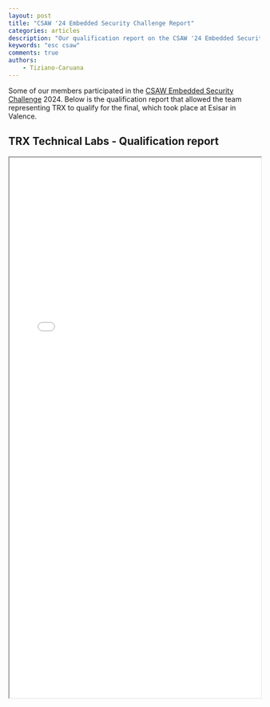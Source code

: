```yaml
---
layout: post
title: "CSAW '24 Embedded Security Challenge Report"
categories: articles
description: "Our qualification report on the CSAW '24 Embedded Security Challenge"
keywords: "esc csaw"
comments: true
authors:
    - Tiziano-Caruana
---
```


<style>
    .responsive-wrap iframe { max-width: 100%;}
</style>

Some of our members participated in the [CSAW Embedded Security Challenge](https://www.csaw.io/esc) 2024. Below is the qualification report that allowed the team representing TRX to qualify for the final, which took place at Esisar in Valence.

## TRX Technical Labs - Qualification report

<div class="responsive-wrap">
    <iframe src="{{ site-url }}/assets/csaw24/CSAW_CAC_website.pdf" width="100%" height="1080"></iframe>
</div>
